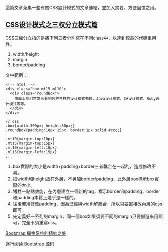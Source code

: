 這篇文章蒐集一些有關CSS設計模式的文章連結，並加入摘要，方便回憶之用。


## [CSS设计模式之三权分立模式篇](http://www.hicss.net/separation-of-powers-model-in-css-design-patterns/)

CSS三權分立指的是將下列三者分別寫在不同class中，以達到較高的代碼重用性。

1. width/height
2. margin
3. border/padding

文中範例：

```
<!-- html -->
<div class="box mt15 ml10">
  <div class="roundBox">
    市面上我们常常会看到各种各样的设计模式书籍，Java设计模式、C#设计模式、Ruby设计模式等等。
  </div>
</div>

// css
.box{width:300px; height:80px;}
.roundBox{padding:10px 15px; border:1px solid #ccc;}

.mt10{margin-top:10px}
.mt15{margin-top:15px}
.ml10{margin-left:10px}
.ml15{margin-left:15px}
...
```

1. box實際的大小是width+padding+border三者耦合在一起的，造成修改不易。
2. 把width和height放在外層，不另加border/padding，此外層box標示box實際的大小。
3. 犧牲一點點效能，在內層建立一個新的tag，標示border和padding，border和padding本質上幾乎是一樣的。
4. 往後若須修改padding，因為已經與width解藕合，所以只要直接改內層的css即可。
5. 先定義好一系列的margin，同一個box如果須要不同的margin只要抓進來用即可，完全不須重寫css。




[Bootstrap 栅格系统的精妙之处](http://get.ftqq.com/6195.get)

[逐行阅读 Bootstrap 源码](https://www.loyalsoldier.me/understand-bootstrap-source-code-line-by-line/)
